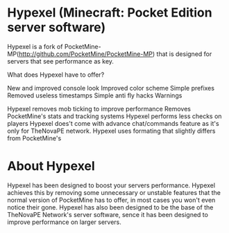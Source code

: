 # Hypexel (Minecraft: Pocket Edition server software)

Hypexel is a fork of PocketMine-MP(http://github.com/PocketMine/PocketMine-MP) that is designed for servers that see performance as key.

What does Hypexel have to offer?

New and improved console look
Improved color scheme
Simple prefixes
Removed useless timestamps
Simple anti fly hacks
Warnings

Hypexel removes mob ticking to improve performance
Removes PocketMine's stats and tracking systems
Hypexel performs less checks on players
Hypexel does't come with advance chat/commands feature as it's only for TheNovaPE network.
Hypexel uses formating that slightly differs from PocketMine's

# About Hypexel

Hypexel has been designed to boost your servers performance. Hypexel achieves this by removing some unnecessary or unstable features that the normal version of PocketMine has to offer, in most cases you won't even notice their gone. Hypexel has also been designed to be the base of the TheNovaPE Network's server software, sence it has been designed to improve performance on larger servers.
